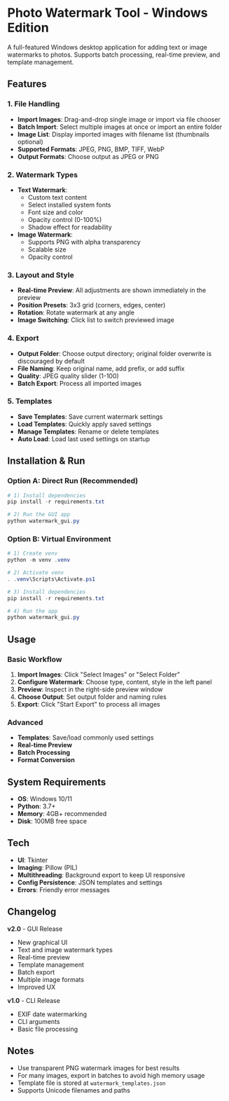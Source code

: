 # Photo Watermark Tool - Windows Edition

A full-featured Windows desktop application for adding text or image watermarks to photos. Supports batch processing, real-time preview, and template management.

## Features

### 1. File Handling
- **Import Images**: Drag-and-drop single image or import via file chooser
- **Batch Import**: Select multiple images at once or import an entire folder
- **Image List**: Display imported images with filename list (thumbnails optional)
- **Supported Formats**: JPEG, PNG, BMP, TIFF, WebP
- **Output Formats**: Choose output as JPEG or PNG

### 2. Watermark Types
- **Text Watermark**:
  - Custom text content
  - Select installed system fonts
  - Font size and color
  - Opacity control (0-100%)
  - Shadow effect for readability
- **Image Watermark**:
  - Supports PNG with alpha transparency
  - Scalable size
  - Opacity control

### 3. Layout and Style
- **Real-time Preview**: All adjustments are shown immediately in the preview
- **Position Presets**: 3x3 grid (corners, edges, center)
- **Rotation**: Rotate watermark at any angle
- **Image Switching**: Click list to switch previewed image

### 4. Export
- **Output Folder**: Choose output directory; original folder overwrite is discouraged by default
- **File Naming**: Keep original name, add prefix, or add suffix
- **Quality**: JPEG quality slider (1-100)
- **Batch Export**: Process all imported images

### 5. Templates
- **Save Templates**: Save current watermark settings
- **Load Templates**: Quickly apply saved settings
- **Manage Templates**: Rename or delete templates
- **Auto Load**: Load last used settings on startup

## Installation & Run

### Option A: Direct Run (Recommended)
```powershell
# 1) Install dependencies
pip install -r requirements.txt

# 2) Run the GUI app
python watermark_gui.py
```

### Option B: Virtual Environment
```powershell
# 1) Create venv
python -m venv .venv

# 2) Activate venv
. .venv\Scripts\Activate.ps1

# 3) Install dependencies
pip install -r requirements.txt

# 4) Run the app
python watermark_gui.py
```

## Usage

### Basic Workflow
1. **Import Images**: Click "Select Images" or "Select Folder"
2. **Configure Watermark**: Choose type, content, style in the left panel
3. **Preview**: Inspect in the right-side preview window
4. **Choose Output**: Set output folder and naming rules
5. **Export**: Click "Start Export" to process all images

### Advanced
- **Templates**: Save/load commonly used settings
- **Real-time Preview**
- **Batch Processing**
- **Format Conversion**

## System Requirements

- **OS**: Windows 10/11
- **Python**: 3.7+
- **Memory**: 4GB+ recommended
- **Disk**: 100MB free space

## Tech

- **UI**: Tkinter
- **Imaging**: Pillow (PIL)
- **Multithreading**: Background export to keep UI responsive
- **Config Persistence**: JSON templates and settings
- **Errors**: Friendly error messages

## Changelog

**v2.0** - GUI Release
- New graphical UI
- Text and image watermark types
- Real-time preview
- Template management
- Batch export
- Multiple image formats
- Improved UX

**v1.0** - CLI Release
- EXIF date watermarking
- CLI arguments
- Basic file processing

## Notes

- Use transparent PNG watermark images for best results
- For many images, export in batches to avoid high memory usage
- Template file is stored at `watermark_templates.json`
- Supports Unicode filenames and paths
